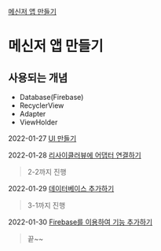 [메신저 앱 만들기](https://wikidocs.net/107910 "WikiDocs")   

메신저 앱 만들기
===

## 사용되는 개념
- Database(Firebase)
- RecyclerView
- Adapter
- ViewHolder    

2022-01-27 
[UI 만들기](https://wikidocs.net/111713)   

2022-01-28
[리사이클러뷰에 어댑터 연결하기](https://wikidocs.net/111714 "WikiDocs")   
>2-2까지 진행

2022-01-29
[데이터베이스 추가하기](https://wikidocs.net/111715 "WikiDocs")
>3-1까지 진행

2022-01-30
[Firebase를 이용하여 기능 추가하기](https://wikidocs.net/111722 "3-2")   
>끝~~